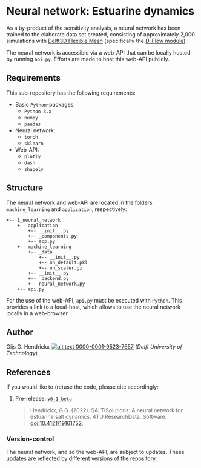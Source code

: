 # Neural network: Estuarine dynamics
As a by-product of the sensitivity analysis, a neural network has been trained to the elaborate data set created, 
consisting of approximately 2,000 simulations with 
[Delft3D Flexible Mesh](https://www.deltares.nl/en/software/delft3d-flexible-mesh-suite/) (specifically the 
[D-Flow module](https://www.deltares.nl/en/software/module/d-flow-flexible-mesh/)).

The neural network is accessible via a web-API that can be locally hosted by running `api.py`. Efforts are made to host
this web-API publicly.

## Requirements
This sub-repository has the following requirements:
*   Basic `Python`-packages:
    *   `Python 3.x`
    *   `numpy`
    *   `pandas`
*   Neural network:
    *   `torch`
    *   `sklearn`
*   Web-API:
    *   `plotly`
    *   `dash`
    *   `shapely`

## Structure
The neural network and web-API are located in the folders `machine_learning` and `application`, respectively:
```
+-- 1_neural_network
    +-- application
        +-- __init__.py
        +-- _components.py
        +-- app.py
    +-- machine_learning
        +-- _data
            +-- __init__.py
            +-- nn_default.pkl
            +-- nn_scaler.gz
        +-- __init__.py
        +-- _backend.py
        +-- neural_network.py
    +-- api.py
```
For the use of the web-API, `api.py` must be executed with `Python`. This provides a link to a local-host, which allows
to use the neural network locally in a web-browser.

## Author
Gijs G. Hendrickx 
[![alt text](https://camo.githubusercontent.com/e1ec0e2167b22db46b0a5d60525c3e4a4f879590a04c370fef77e6a7e00eb234/68747470733a2f2f696e666f2e6f726369642e6f72672f77702d636f6e74656e742f75706c6f6164732f323031392f31312f6f726369645f31367831362e706e67) 0000-0001-9523-7657](https://orcid.org/0000-0001-9523-7657)
(*Delft University of Technology*)

## References
If you would like to (re)use the code, please cite accordingly:
1.  Pre-release: [`v0.1-beta`](https://github.com/ghendrickx/SALTISolutions/tree/v0.1-beta/1_neural_network)
    > Hendrickx, G.G. (2022). SALTISolutions: A neural network for estuarine salt dynamics. 4TU.ResearchData. Software.
    [doi:10.4121/19161752](https://doi.org/10.4121/19161752.v1).

### Version-control
The neural network, and so the web-API, are subject to updates. These updates are reflected by different versions of the
repository.

